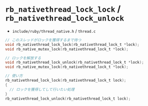 # `rb_nativethread_lock_lock` / `rb_nativethread_lock_unlock`
- `include/ruby/thread_native.h` / `thread.c`

```c
// このスレッドがロックを獲得するまで待つ
void rb_nativethread_lock_lock(rb_nativethread_lock_t *lock);
void rb_native_mutex_lock(rb_nativethread_lock_t *lock);

// ロックを解放する
void rb_nativethread_lock_unlock(rb_nativethread_lock_t *lock);
void rb_native_mutex_lock(rb_nativethread_lock_t *lock);

// 使い方
rb_nativethread_lock_lock(rb_nativethread_lock_t lock);
{
  // ロックを獲得してして行いたい処理
}
rb_nativethread_lock_unlock(rb_nativethread_lock_t lock);
```
